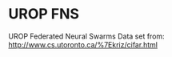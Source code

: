 # UROP FNS
UROP Federated Neural Swarms
Data set from: http://www.cs.utoronto.ca/%7Ekriz/cifar.html
